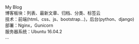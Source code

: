 My Blog<br>
博客板块：列表、最新文章、归档、分类、标签云<br>
技术：前端(html、css、js、bootstrap...)，后台(python、django)<br>
部署：Nginx，Gunicorn<br>
服务器系统：Ubuntu 16.04.2<br>
...
